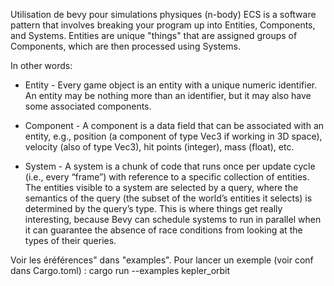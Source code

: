 Utilisation de bevy pour simulations physiques (n-body)
ECS is a software pattern that involves breaking your program up into Entities, Components, and Systems. Entities are unique "things" that are assigned groups of Components, which are then processed using Systems.

In other words:

* Entity - Every game object is an entity with a unique numeric identifier. An entity may be nothing more than an identifier, but it may also have some associated components.

* Component - A component is a data field that can be associated with an entity, e.g., position (a component of type Vec3 if working in 3D space), velocity (also of type Vec3), hit points (integer), mass (float), etc.

* System - A system is a chunk of code that runs once per update cycle (i.e., every “frame”) with reference to a specific collection of entities. The entities visible to a system are selected by a query, where the semantics of the query (the subset of the world’s entities it selects) is determined by the query’s type. This is where things get really interesting, because Bevy can schedule systems to run in parallel when it can guarantee the absence of race conditions from looking at the types of their queries.

Voir les éréférences" dans "examples".
Pour lancer un exemple (voir conf dans Cargo.toml) : 
cargo run --examples kepler_orbit
